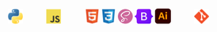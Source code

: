 <p align="center">
	<img src="/assets/python.svg" width="30px" alt="Python" title="Python">
	&nbsp;&nbsp;&nbsp;&nbsp;&nbsp;&nbsp;&nbsp;&nbsp;&nbsp;&nbsp;
	<img src="/assets/javascript.svg" width="30px" alt="JS" title="JS">
  	&nbsp;&nbsp;&nbsp;&nbsp;&nbsp;&nbsp;&nbsp;&nbsp;&nbsp;&nbsp;
	<img src="/assets/html5.svg" width="30px" alt="HTML" title="HTML">
	<img src="/assets/css3.svg" width="30px" alt="CSS" title="CSS">
	<img src="/assets/sass.svg" width="30px" alt="SASS" title="SASS">
 	<img src="/assets/bootstrap.svg" width="37x" alt="bootstrap" title="bootstrap">
 	<img src="/assets/illustrator.svg" width="31.5px" alt="Ai" title="Ai">
	&nbsp;&nbsp;&nbsp;&nbsp;&nbsp;&nbsp;&nbsp;&nbsp;&nbsp;&nbsp;
  <img src="/assets/git.svg" width="30px" alt="git" title="git">
<p/>
